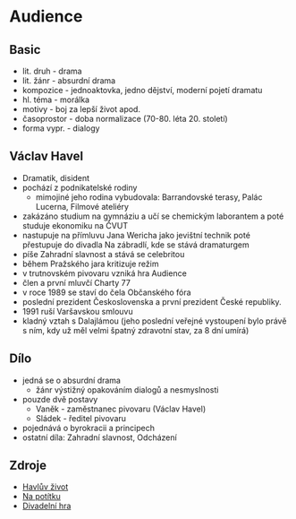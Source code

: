 # Audience

## Basic

- lit. druh - drama
- lit. žánr - absurdní drama
- kompozice - jednoaktovka, jedno dějství, moderní pojetí dramatu 
- hl. téma - morálka
- motivy - boj za lepší život apod.
- časoprostor - doba normalizace (70-80. léta 20. století)
- forma vypr. - dialogy

## Václav Havel

- Dramatik, disident
- pochází z podnikatelské rodiny
    - mimojiné jeho rodina vybudovala: Barrandovské terasy, Palác Lucerna, Filmové ateliéry
- zakázáno studium na gymnáziu a učí se chemickým laborantem a poté studuje ekonomiku na ČVUT
- nastupuje na přímluvu Jana Wericha jako jevištní technik poté přestupuje do divadla Na zábradlí, kde se stává dramaturgem
- píše Zahradní slavnost a stává se celebritou
- během Pražského jara kritizuje režim
- v trutnovském pivovaru vzniká hra Audience
- člen a první mluvčí Charty 77
- v roce 1989 se staví do čela Občanského fóra
- poslední prezident Československa a první prezident České republiky.
- 1991 ruší Varšavskou smlouvu
- kladný vztah s Dalajlámou (jeho poslední veřejné vystoupení bylo právě s ním, kdy už měl velmi špatný zdravotní stav, za 8 dní umírá)

## Dílo

- jedná se o absurdní drama
    - žánr výstižný opakováním dialogů a nesmyslnosti
- pouzde dvě postavy
    - Vaněk - zaměstnanec pivovaru (Václav Havel)
    - Sládek - ředitel pivovaru
- pojednává o byrokracii a principech
- ostatní díla: Zahradní slavnost, Odcházení

## Zdroje

- [Havlův život](https://www.youtube.com/watch?v=0nMUHbpB2mU)
- [Na potítku](https://www.youtube.com/watch?v=13kNTnmdyKE)
- [Divadelní hra](https://www.youtube.com/watch?v=xpWYEHMMEEE)
